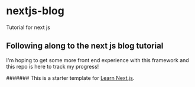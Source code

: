 # nextjs-blog
Tutorial for next js

## Following along to the next js blog tutorial

I'm hoping to get some more front end experience with this framework and this repo is here to track my progress!

####### This is a starter template for [Learn Next.js](https://nextjs.org/learn).
